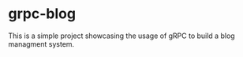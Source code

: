 # grpc-blog

This is a simple project showcasing the usage of gRPC to build a blog managment system.
